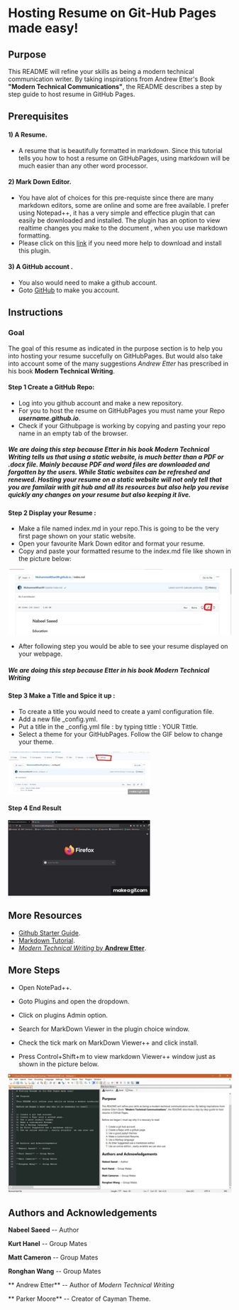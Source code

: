 # Hosting Resume on Git-Hub Pages made easy!

## Purpose

This README will refine your skills as being a modern technical communication writer. By taking inspirations from Andrew Etter's Book **"Modern Technical Communications"**, the README describes a step by step guide to host resume in GitHub Pages.

## Prerequisites

#### 1) A Resume.
- A resume that is beautifully formatted in markdown. Since this tutorial tells you how to host a resume on GitHubPages, using markdown will be much easier than any other word processor.

#### 2) Mark Down Editor.
- You have alot of choices for this pre-requiste since there are many markdown editors, some are online and some are free available. I prefer using Notepad++, it has a very simple and effectice plugin that can easily be downloaded and installed. The plugin has an option to view realtime changes you make to the document , when you use markdown formatting.
- Please click on this [link](#more-steps) if you need more help to download and install this plugin.

#### 3) A GitHub account .
- You also would need to make a github account. 
- Goto [GitHub](www.github.com) to make you account.


## Instructions

### Goal

The goal of this resume as indicated in the purpose section is to help you into hosting your resume succefully on GitHubPages. But would also take into account some of the many suggestions _Andrew Etter_ has prescribed in his book **Modern Technical Writing**.

#### Step 1 Create a GitHub Repo:
- Log into you github account and make a new repository.
- For you to host the resume on GitHubPages you must name your Repo _**username.github.io**_.
- Check if your Githubpage is working by copying and pasting your repo name in an empty tab of the browser.

##### We are doing this step because Etter in his book _Modern Technical Writing_ tells us that using a static website, is much better than a PDF or .docx file. Mainly because PDF and word files are downloaded and forgotten by the users. While Static websites can be refreshed and renewed. Hosting your resume on a static website will not only tell that you are familair with git hub and all its resources but also help you revise quickly any changes on your resume but also keeping it live.

#### Step 2 Display your Resume :
- Make a file named index.md in your repo.This is going to be the very first page shown on your static website.
- Open your favourite Mark Down editor and format your resume.
- Copy and paste your formatted resume to the index.md file like shown in the picture below:

![Index.md](Index.JPG)


- After following step you would be able to see your resume displayed on your webpage.

##### We are doing this step because Etter in his book _Modern Technical Writing_  

#### Step 3 Make a Title and Spice it up :

- To create a title you would need to create a yaml configuration file.
- Add a new file _config.yml.
- Put a title in the _config.yml file : by typing tittle : YOUR Tittle.
- Select a theme for your GitHubPages. Follow the GIF below to change your theme.

![Change Theme](c.gif)


#### Step 4 End Result
![Resume](reusme.gif)


## More Resources

- [Github Starter Guide](https://guides.github.com/activities/hello-world/).
- [Markdown Tutorial](https://www.markdowntutorial.com/).
- [_Modern Technical Writing_ by **Andrew Etter**](https://www.amazon.ca/Modern-Technical-Writing-Introduction-Documentation-ebook/dp/B01A2QL9SS).


## More Steps

- Open NotePad++.

- Goto Plugins and open the dropdown.

- Click on plugins Admin option.

- Search for MarkDown Viewer in the plugin choice window.

- Check the tick mark on MarkDown Viewer++ and click install.

- Press Control+Shift+m to view markdown Viewer++ window just as shown in the picture below.

![Mark Down Editor](plus.JPG)




## Authors and Acknowledgements

**Nabeel Saeed** -- Author

**Kurt Hanel** -- Group Mates

**Matt Cameron** -- Group Mates

**Ronghan Wang** -- Group Mates

** Andrew Etter** -- Author of *Modern Technical Writing*

** Parker Moore** -- Creator of Cayman Theme.

